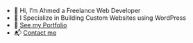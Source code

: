 - 👋  Hi, I’m Ahmed a Freelance Web Developer
- 🔬  I Specialize in Building Custom Websites using WordPress
- 💼  <a href="https://macdeesh.github.io/portfolio/" rel="nofollow">See my Portfolio</a>
- 📬  <a href="mailto:metamac@gmail.com" rel="nofollow">Contact me</a>

<!---
macdeesh/macdeesh is a ✨ special ✨ repository because its `README.md` (this file) appears on your GitHub profile.
You can click the Preview link to take a look at your changes.
--->

